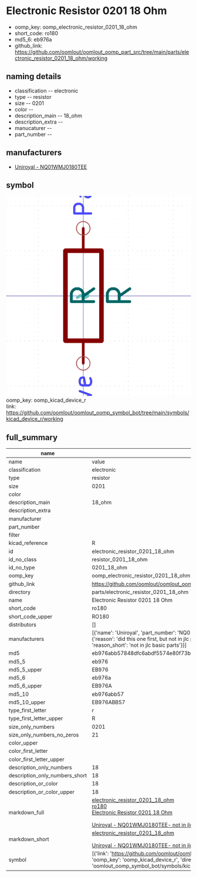 # Electronic Resistor 0201 18 Ohm

  
* oomp_key: oomp_electronic_resistor_0201_18_ohm 
* short_code: ro180
* md5_6: eb976a  
* github_link: https://github.com/oomlout/oomlout_oomp_part_src/tree/main/parts/electronic_resistor_0201_18_ohm/working  
## naming details
* classification -- electronic
* type -- resistor
* size -- 0201
* color -- 
* description_main -- 18_ohm
* description_extra -- 
* manucaturer -- 
* part_number -- 


## manufacturers
* [Uniroyal - NQ01WMJ0180TEE]()  

## symbol

![](symbol/0/working/working_600.png)  
oomp_key: oomp_kicad_device_r  
link: https://github.com/oomlout/oomlout_oomp_symbol_bot/tree/main/symbols/kicad_device_r/working  


## full_summary
| name | value | 
| --- | --- | 
| name | value | 
| classification | electronic | 
| type | resistor | 
| size | 0201 | 
| color |  | 
| description_main | 18_ohm | 
| description_extra |  | 
| manufacturer |  | 
| part_number |  | 
| filter |  | 
| kicad_reference | R | 
| id | electronic_resistor_0201_18_ohm | 
| id_no_class | resistor_0201_18_ohm | 
| id_no_type | 0201_18_ohm | 
| oomp_key | oomp_electronic_resistor_0201_18_ohm | 
| github_link | https://github.com/oomlout/oomlout_oomp_part_src/tree/main/parts/electronic_resistor_0201_18_ohm/working | 
| directory | parts/electronic_resistor_0201_18_ohm | 
| name | Electronic Resistor 0201 18 Ohm | 
| short_code | ro180 | 
| short_code_upper | RO180 | 
| distributors | [] | 
| manufacturers | [{'name': 'Uniroyal', 'part_number': 'NQ01WMJ0180TEE', 'link': '', 'id': 'manufacturer_uniroyal', 'note': {'reason': 'did this one first, but not in jlc pcb basic parts and 1 percent are and they are the same price', 'reason_short': 'not in jlc basic parts'}}] | 
| md5 | eb976abb57848dfc6abdf5574e80f73b | 
| md5_5 | eb976 | 
| md5_5_upper | EB976 | 
| md5_6 | eb976a | 
| md5_6_upper | EB976A | 
| md5_10 | eb976abb57 | 
| md5_10_upper | EB976ABB57 | 
| type_first_letter | r | 
| type_first_letter_upper | R | 
| size_only_numbers | 0201 | 
| size_only_numbers_no_zeros | 21 | 
| color_upper |  | 
| color_first_letter |  | 
| color_first_letter_upper |  | 
| description_only_numbers | 18 | 
| description_only_numbers_short | 18 | 
| description_or_color | 18 | 
| description_or_color_upper | 18 | 
| markdown_full | [electronic_resistor_0201_18_ohm](https://github.com/oomlout/oomlout_oomp_part_src/tree/main/parts/electronic_resistor_0201_18_ohm/working)<br>[ro180](https://github.com/oomlout/oomlout_oomp_part_src/tree/main/parts/electronic_resistor_0201_18_ohm/working)<br>[Electronic Resistor 0201 18 Ohm](https://github.com/oomlout/oomlout_oomp_part_src/tree/main/parts/electronic_resistor_0201_18_ohm/working)<br><br>[Uniroyal - NQ01WMJ0180TEE- not in jlc basic parts]() [(L)  ](https://www.lcsc.com/search?q=NQ01WMJ0180TEE)[(D)  ](https://www.digikey.com/en/products?keywords=NQ01WMJ0180TEE)[(M)  ](https://www.mouser.com/Search/Refine?Keyword=NQ01WMJ0180TEE)[(N)  ](https://www.newark.com/search?st=NQ01WMJ0180TEE)[(SZ)  ](https://so.szlcsc.com/global.html?k=NQ01WMJ0180TEE)<br> | 
| markdown_short | [electronic_resistor_0201_18_ohm](https://github.com/oomlout/oomlout_oomp_part_src/tree/main/parts/electronic_resistor_0201_18_ohm/working)<br><br>[Uniroyal - NQ01WMJ0180TEE- not in jlc basic parts]() | 
| symbol | [{'link': 'https://github.com/oomlout/oomlout_oomp_symbol_bot/tree/main/symbols/kicad_device_r', 'oomp_key': 'oomp_kicad_device_r', 'directory': 'oomlout_oomp_symbol_bot/symbols/kicad_device_r//working/working.kicad_sym'}] | 
